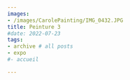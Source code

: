 ```yaml
---
images:
- /images/CarolePainting/IMG_0432.JPG
title: Peinture 3
#date: 2022-07-23
tags:
- archive # all posts
- expo
#- accueil

---
```



